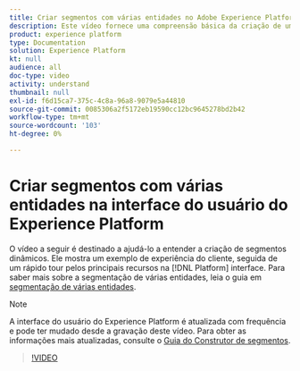 ```yaml
---
title: Criar segmentos com várias entidades no Adobe Experience Platform
description: Este vídeo fornece uma compreensão básica da criação de um segmento de várias entidades usando a interface do usuário da plataforma.
product: experience platform
type: Documentation
solution: Experience Platform
kt: null
audience: all
doc-type: video
activity: understand
thumbnail: null
exl-id: f6d15ca7-375c-4c8a-96a8-9079e5a44810
source-git-commit: 0085306a2f5172eb19590cc12bc9645278bd2b42
workflow-type: tm+mt
source-wordcount: '103'
ht-degree: 0%

---
```


# Criar segmentos com várias entidades na interface do usuário do Experience Platform

O vídeo a seguir é destinado a ajudá-lo a entender a criação de segmentos dinâmicos. Ele mostra um exemplo de experiência do cliente, seguida de um rápido tour pelos principais recursos na [!DNL Platform] interface. Para saber mais sobre a segmentação de várias entidades, leia o guia em [segmentação de várias entidades](../multi-entity-segmentation.md).

>[!NOTE]
>
>A interface do usuário do Experience Platform é atualizada com frequência e pode ter mudado desde a gravação deste vídeo. Para obter as informações mais atualizadas, consulte o [Guia do Construtor de segmentos](../ui/segment-builder.md).

>[!VIDEO](https://video.tv.adobe.com/v/32179?quality=12&learn=on)
